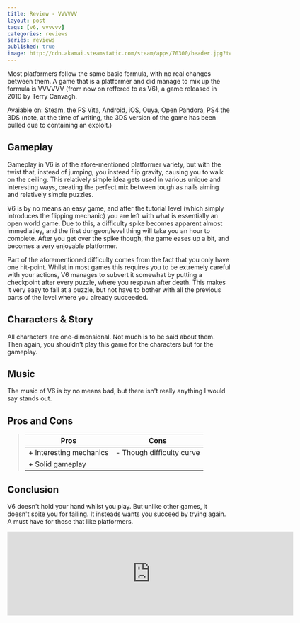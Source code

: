 ```yaml
---
title: Review - VVVVVV
layout: post
tags: [v6, vvvvvv]
categories: reviews
series: reviews
published: true
image: http://cdn.akamai.steamstatic.com/steam/apps/70300/header.jpg?t=1447353491
---
```


Most platformers follow the same basic formula, with no real changes between them. A game that is a platformer and did manage to mix up the formula is VVVVVV (from now on reffered to as V6), a game released in 2010 by Terry Canvagh.

Avaiable on:
Steam, the PS Vita, Android, iOS, Ouya, Open Pandora, PS4 the 3DS (note, at the time of writing, the 3DS version of the game has been pulled due to containing an exploit.)

## Gameplay
Gameplay in V6 is of the afore-mentioned platformer variety, but with the twist that, instead of jumping, you instead flip gravity, causing you to walk on the ceiling. This relatively simple idea gets used in various unique and interesting ways, creating the perfect mix between tough as nails aiming and relatively simple puzzles.

V6 is by no means an easy game, and after the tutorial level (which simply introduces the flipping mechanic) you are left with what is essentially an open world game. Due to this, a difficulty spike becomes apparent almost immediatley, and the first dungeon/level thing will take you an hour to complete. After you get over the spike though, the game eases up a bit, and becomes a very enjoyable platformer.

Part of the aforementioned difficulty comes from the fact that you only have one hit-point. Whilst in most games this requires you to be extremely careful with your actions, V6 manages to subvert it somewhat by putting a checkpoint after every puzzle, where you respawn after death. This makes it very easy to fail at a puzzle, but not have to bother with all the previous parts of the level where you already succeeded.

## Characters & Story
All characters are one-dimensional. Not much is to be said about them. Then again, you shouldn't play this game for the characters but for the gameplay.

## Music
The music of V6 is by no means bad, but there isn't really anything I would say stands out.

## Pros and Cons
> | Pros                     |  Cons                     |
> | ------------------------ | ------------------------- |
> | + Interesting mechanics  | - Though difficulty curve |
> | + Solid gameplay         |                           |

## Conclusion
V6 doesn't hold your hand whilst you play. But unlike other games, it doesn't spite you for failing. It insteads wants you succeed by trying again. A must have for those that like platformers.

<iframe src="https://store.steampowered.com/widget/70300/" frameborder="0" width="646" height="190"></iframe>
